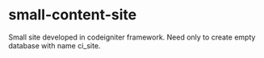 # small-content-site
Small site developed in codeigniter framework.
Need only to create empty database with name ci_site.
